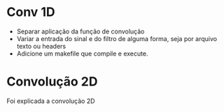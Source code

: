 # Conv 1D

* Separar aplicação da função de convolução
* Variar a entrada do sinal e do filtro de alguma forma, seja por arquivo texto ou headers
* Adicione um makefile que compile e execute.

# Convolução 2D

Foi explicada a convolução 2D

